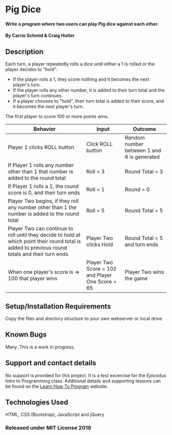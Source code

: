 # Pig Dice

#### Write a program where two users can play Pig dice against each other.

#### By  Carrie Schmid & Craig Hutler

## Description

Each turn, a player repeatedly rolls a dice until either a 1 is rolled or the player decides to "hold":

* If the player rolls a 1, they score nothing and it becomes the next player's turn.
* If the player rolls any other number, it is added to their turn total and the player's turn continues.
* If a player chooses to "hold", their turn total is added to their score, and it becomes the next player's turn.

The first player to score 100 or more points wins.

| Behavior | Input | Outcome |
|----------|-------|---------|
| Player 1 clicks ROLL button   | Click ROLL button | Random number between 1 and 6 is generated |
| If Player 1 rolls any number other than 1 that number is added to the round total | Roll = 3 | Round Total = 3|
| If Player 1 rolls a 1, the round score is 0, and their turn ends | Roll = 1 | Round = 0 |
| Player Two begins, if they roll any number other than 1 the number is added to the round total | Roll = 5 | Round Total = 5 |
| Player Two can continue to roll until they decide to hold at which point their round total is added to previous round totals and their turn ends | Player Two clicks Hold | Round Total = 5 and turn ends |
| When one player's score is => 100 that player wins | Player Two Score = 102 and Player One Score = 65 | Player Two wins the game |


## Setup/Installation Requirements

Copy the files and drectory structure to your own webserver or local drive.

## Known Bugs

Many. This is a work in progress.

## Support and contact details

No support is provided for this project. It is a test excercise for the Epicodus Intro to Programming class. Additional details and supporting lessons can be found on the [Learn How To Program](https://www.learnhowtoprogram.com/intro-to-programming-evening/object-oriented-javascript-24d4886d-eb63-4a1e-8eae-17d4a2641256/game-of-choice-two-day-project) website. 


## Technologies Used

HTML, CSS (Bootstrap), JavaScript and jQuery

### Released under MIT License 2019
